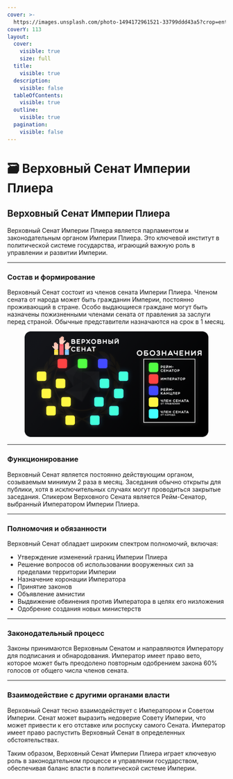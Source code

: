 ```yaml
---
cover: >-
  https://images.unsplash.com/photo-1494172961521-33799ddd43a5?crop=entropy&cs=srgb&fm=jpg&ixid=M3wxOTcwMjR8MHwxfHNlYXJjaHw4fHx2b3Rpbmd8ZW58MHx8fHwxNzI1Nzk3MDMxfDA&ixlib=rb-4.0.3&q=85
coverY: 113
layout:
  cover:
    visible: true
    size: full
  title:
    visible: true
  description:
    visible: false
  tableOfContents:
    visible: true
  outline:
    visible: true
  pagination:
    visible: false
---
```


# 🗃️ Верховный Сенат Империи Плиера

## Верховный Сенат Империи Плиера

Верховный Сенат Империи Плиера является парламентом и законодательным органом Империи Плиера. Это ключевой институт в политической системе государства, играющий важную роль в управлении и развитии Империи.

***

### Состав и формирование

Верховный Сенат состоит из членов сената Империи Плиера. Членом сената от народа может быть гражданин Империи, постоянно проживающий в стране. Особо выдающиеся граждане могут быть назначены пожизненными членами сената от правления за заслуги перед страной. Обычные представители назначаются на срок в 1 месяц.

<figure><img src="../../.gitbook/assets/Group 1123456860.png" alt=""><figcaption></figcaption></figure>

***

### Функционирование

Верховный Сенат является постоянно действующим органом, созываемым минимум 2 раза в месяц. Заседания обычно открыты для публики, хотя в исключительных случаях могут проводиться закрытые заседания. Спикером Верховного Сената является Рейм-Сенатор, выбранный Императором Империи Плиера.

***

### Полномочия и обязанности

Верховный Сенат обладает широким спектром полномочий, включая:

* Утверждение изменений границ Империи Плиера
* Решение вопросов об использовании вооруженных сил за пределами территории Империи
* Назначение коронации Императора
* Принятие законов
* Объявление амнистии
* Выдвижение обвинения против Императора в целях его низложения
* Одобрение создания новых министерств

***

### Законодательный процесс

Законы принимаются Верховным Сенатом и направляются Императору для подписания и обнародования. Император имеет право вето, которое может быть преодолено повторным одобрением закона 60% голосов от общего числа членов сената.

***

### Взаимодействие с другими органами власти

Верховный Сенат тесно взаимодействует с Императором и Советом Империи. Сенат может выразить недоверие Совету Империи, что может привести к его отставке или роспуску самого Сената. Император имеет право распустить Верховный Сенат в определенных обстоятельствах.

Таким образом, Верховный Сенат Империи Плиера играет ключевую роль в законодательном процессе и управлении государством, обеспечивая баланс власти в политической системе Империи.
